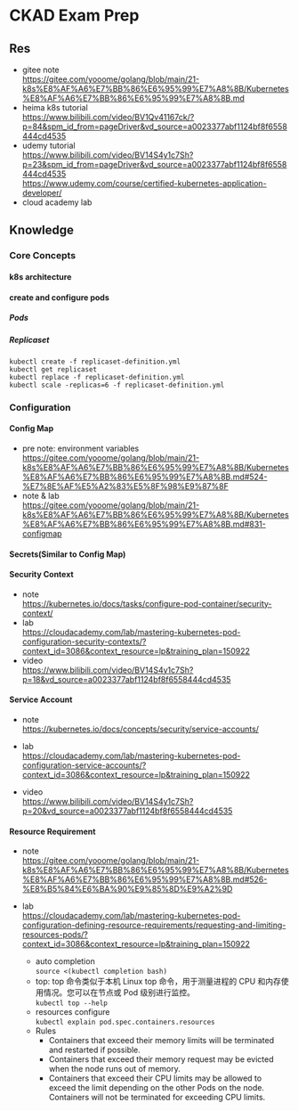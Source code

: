 # CKAD Exam Prep

## Res
- gitee note  
  https://gitee.com/yooome/golang/blob/main/21-k8s%E8%AF%A6%E7%BB%86%E6%95%99%E7%A8%8B/Kubernetes%E8%AF%A6%E7%BB%86%E6%95%99%E7%A8%8B.md
- heima k8s tutorial  
  https://www.bilibili.com/video/BV1Qv41167ck/?p=84&spm_id_from=pageDriver&vd_source=a0023377abf1124bf8f6558444cd4535
- udemy tutorial  
  https://www.bilibili.com/video/BV14S4y1c7Sh?p=23&spm_id_from=pageDriver&vd_source=a0023377abf1124bf8f6558444cd4535  
  https://www.udemy.com/course/certified-kubernetes-application-developer/  
- cloud academy lab

## Knowledge
### Core Concepts
#### k8s architecture
#### create and configure pods
##### Pods
##### Replicaset
`kubectl create -f replicaset-definition.yml`  
`kubectl get replicaset`  
`kubectl replace -f replicaset-definition.yml`  
`kubectl scale -replicas=6 -f replicaset-definition.yml`  

### Configuration
#### Config Map
- pre note: environment variables  
  https://gitee.com/yooome/golang/blob/main/21-k8s%E8%AF%A6%E7%BB%86%E6%95%99%E7%A8%8B/Kubernetes%E8%AF%A6%E7%BB%86%E6%95%99%E7%A8%8B.md#524-%E7%8E%AF%E5%A2%83%E5%8F%98%E9%87%8F  
- note & lab  
  https://gitee.com/yooome/golang/blob/main/21-k8s%E8%AF%A6%E7%BB%86%E6%95%99%E7%A8%8B/Kubernetes%E8%AF%A6%E7%BB%86%E6%95%99%E7%A8%8B.md#831-configmap

#### Secrets(Similar to Config Map)


#### Security Context
- note  
https://kubernetes.io/docs/tasks/configure-pod-container/security-context/
- lab  
https://cloudacademy.com/lab/mastering-kubernetes-pod-configuration-security-contexts/?context_id=3086&context_resource=lp&training_plan=150922
- video  
  https://www.bilibili.com/video/BV14S4y1c7Sh?p=18&vd_source=a0023377abf1124bf8f6558444cd4535

#### Service Account
- note  
https://kubernetes.io/docs/concepts/security/service-accounts/

- lab  
  https://cloudacademy.com/lab/mastering-kubernetes-pod-configuration-service-accounts/?context_id=3086&context_resource=lp&training_plan=150922  

- video    
  https://www.bilibili.com/video/BV14S4y1c7Sh?p=20&vd_source=a0023377abf1124bf8f6558444cd4535

#### Resource Requirement
- note  
  https://gitee.com/yooome/golang/blob/main/21-k8s%E8%AF%A6%E7%BB%86%E6%95%99%E7%A8%8B/Kubernetes%E8%AF%A6%E7%BB%86%E6%95%99%E7%A8%8B.md#526-%E8%B5%84%E6%BA%90%E9%85%8D%E9%A2%9D

- lab  
  https://cloudacademy.com/lab/mastering-kubernetes-pod-configuration-defining-resource-requirements/requesting-and-limiting-resources-pods/?context_id=3086&context_resource=lp&training_plan=150922
  - auto completion  
  `source <(kubectl completion bash)`
  - top: top 命令类似于本机 Linux top 命令，用于测量进程的 CPU 和内存使用情况。您可以在节点或 Pod 级别进行监控。  
  `kubectl top --help`
  - resources configure  
  `kubectl explain pod.spec.containers.resources`
  - Rules
    - Containers that exceed their memory limits will be terminated and restarted if possible.
    - Containers that exceed their memory request may be evicted when the node runs out of memory.
    - Containers that exceed their CPU limits may be allowed to exceed the limit depending on the other Pods on the node. Containers will not be terminated for exceeding CPU limits.

